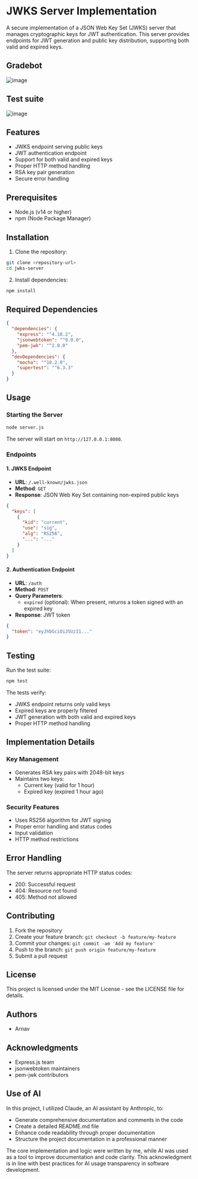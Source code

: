 # JWKS Server Implementation

A secure implementation of a JSON Web Key Set (JWKS) server that manages cryptographic keys for JWT authentication. This server provides endpoints for JWT generation and public key distribution, supporting both valid and expired keys.

## Gradebot

![image](https://github.com/user-attachments/assets/6e6a997a-b216-476e-9392-49778464f226)

## Test suite 

![image](https://github.com/user-attachments/assets/554cccef-9f9e-4b18-923b-88f1938e97aa)




## Features

- JWKS endpoint serving public keys
- JWT authentication endpoint
- Support for both valid and expired keys
- Proper HTTP method handling
- RSA key pair generation
- Secure error handling

## Prerequisites

- Node.js (v14 or higher)
- npm (Node Package Manager)

## Installation

1. Clone the repository:
```bash
git clone <repository-url>
cd jwks-server
```

2. Install dependencies:
```bash
npm install
```

## Required Dependencies

```json
{
  "dependencies": {
    "express": "^4.18.2",
    "jsonwebtoken": "^9.0.0",
    "pem-jwk": "^2.0.0"
  },
  "devDependencies": {
    "mocha": "^10.2.0",
    "supertest": "^6.3.3"
  }
}
```

## Usage

### Starting the Server

```bash
node server.js
```

The server will start on `http://127.0.0.1:8080`.

### Endpoints

#### 1. JWKS Endpoint
- **URL**: `/.well-known/jwks.json`
- **Method**: `GET`
- **Response**: JSON Web Key Set containing non-expired public keys
```json
{
  "keys": [
    {
      "kid": "current",
      "use": "sig",
      "alg": "RS256",
      "...": "..."
    }
  ]
}
```

#### 2. Authentication Endpoint
- **URL**: `/auth`
- **Method**: `POST`
- **Query Parameters**: 
  - `expired` (optional): When present, returns a token signed with an expired key
- **Response**: JWT token
```json
{
  "token": "eyJhbGciOiJSUzI1..."
}
```

## Testing

Run the test suite:
```bash
npm test
```

The tests verify:
- JWKS endpoint returns only valid keys
- Expired keys are properly filtered
- JWT generation with both valid and expired keys
- Proper HTTP method handling

## Implementation Details

### Key Management
- Generates RSA key pairs with 2048-bit keys
- Maintains two keys:
  - Current key (valid for 1 hour)
  - Expired key (expired 1 hour ago)

### Security Features
- Uses RS256 algorithm for JWT signing
- Proper error handling and status codes
- Input validation
- HTTP method restrictions

## Error Handling

The server returns appropriate HTTP status codes:
- 200: Successful request
- 404: Resource not found
- 405: Method not allowed

## Contributing

1. Fork the repository
2. Create your feature branch: `git checkout -b feature/my-feature`
3. Commit your changes: `git commit -am 'Add my feature'`
4. Push to the branch: `git push origin feature/my-feature`
5. Submit a pull request

## License

This project is licensed under the MIT License - see the LICENSE file for details.

## Authors

- Arnav

## Acknowledgments

- Express.js team
- jsonwebtoken maintainers
- pem-jwk contributors

## Use of AI

In this project, I utilized Claude, an AI assistant by Anthropic, to:
- Generate comprehensive documentation and comments in the code
- Create a detailed README.md file
- Enhance code readability through proper documentation
- Structure the project documentation in a professional manner

The core implementation and logic were written by me, while AI was used as a tool to improve documentation and code clarity. This acknowledgment is in line with best practices for AI usage transparency in software development.

